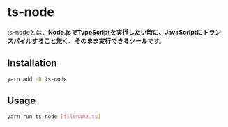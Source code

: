 # ts-node

ts-nodeとは、**Node.jsでTypeScriptを実行したい時に、JavaScriptにトランスパイルすること無く、そのまま実行できるツール**です。

## Installation

```bash
yarn add -D ts-node
```

## Usage

```bash
yarn run ts-node [filename.ts]
```
